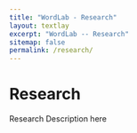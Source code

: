 ```yaml
---
title: "WordLab - Research"
layout: textlay
excerpt: "WordLab -- Research"
sitemap: false
permalink: /research/
---
```


# Research

Research Description here
